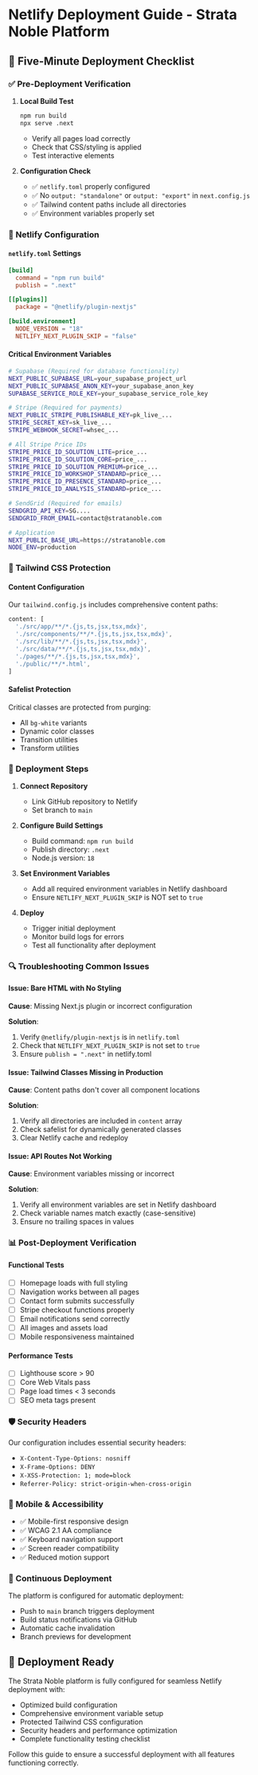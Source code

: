 # Netlify Deployment Guide - Strata Noble Platform

## 🎯 Five-Minute Deployment Checklist

### ✅ Pre-Deployment Verification

1. **Local Build Test**
   ```bash
   npm run build
   npx serve .next
   ```
   - Verify all pages load correctly
   - Check that CSS/styling is applied
   - Test interactive elements

2. **Configuration Check**
   - ✅ `netlify.toml` properly configured
   - ✅ No `output: "standalone"` or `output: "export"` in `next.config.js`
   - ✅ Tailwind content paths include all directories
   - ✅ Environment variables properly set

### 🔧 Netlify Configuration

#### `netlify.toml` Settings
```toml
[build]
  command = "npm run build"
  publish = ".next"

[[plugins]]
  package = "@netlify/plugin-nextjs"

[build.environment]
  NODE_VERSION = "18"
  NETLIFY_NEXT_PLUGIN_SKIP = "false"
```

#### Critical Environment Variables
```bash
# Supabase (Required for database functionality)
NEXT_PUBLIC_SUPABASE_URL=your_supabase_project_url
NEXT_PUBLIC_SUPABASE_ANON_KEY=your_supabase_anon_key
SUPABASE_SERVICE_ROLE_KEY=your_supabase_service_role_key

# Stripe (Required for payments)
NEXT_PUBLIC_STRIPE_PUBLISHABLE_KEY=pk_live_...
STRIPE_SECRET_KEY=sk_live_...
STRIPE_WEBHOOK_SECRET=whsec_...

# All Stripe Price IDs
STRIPE_PRICE_ID_SOLUTION_LITE=price_...
STRIPE_PRICE_ID_SOLUTION_CORE=price_...
STRIPE_PRICE_ID_SOLUTION_PREMIUM=price_...
STRIPE_PRICE_ID_WORKSHOP_STANDARD=price_...
STRIPE_PRICE_ID_PRESENCE_STANDARD=price_...
STRIPE_PRICE_ID_ANALYSIS_STANDARD=price_...

# SendGrid (Required for emails)
SENDGRID_API_KEY=SG....
SENDGRID_FROM_EMAIL=contact@stratanoble.com

# Application
NEXT_PUBLIC_BASE_URL=https://stratanoble.com
NODE_ENV=production
```

### 🎨 Tailwind CSS Protection

#### Content Configuration
Our `tailwind.config.js` includes comprehensive content paths:
```javascript
content: [
  './src/app/**/*.{js,ts,jsx,tsx,mdx}',
  './src/components/**/*.{js,ts,jsx,tsx,mdx}',
  './src/lib/**/*.{js,ts,jsx,tsx,mdx}',
  './src/data/**/*.{js,ts,jsx,tsx,mdx}',
  './pages/**/*.{js,ts,jsx,tsx,mdx}',
  './public/**/*.html',
]
```

#### Safelist Protection
Critical classes are protected from purging:
- All `bg-white` variants
- Dynamic color classes
- Transition utilities
- Transform utilities

### 🚀 Deployment Steps

1. **Connect Repository**
   - Link GitHub repository to Netlify
   - Set branch to `main`

2. **Configure Build Settings**
   - Build command: `npm run build`
   - Publish directory: `.next`
   - Node.js version: `18`

3. **Set Environment Variables**
   - Add all required environment variables in Netlify dashboard
   - Ensure `NETLIFY_NEXT_PLUGIN_SKIP` is NOT set to `true`

4. **Deploy**
   - Trigger initial deployment
   - Monitor build logs for errors
   - Test all functionality after deployment

### 🔍 Troubleshooting Common Issues

#### Issue: Bare HTML with No Styling

**Cause**: Missing Next.js plugin or incorrect configuration

**Solution**:
1. Verify `@netlify/plugin-nextjs` is in `netlify.toml`
2. Check that `NETLIFY_NEXT_PLUGIN_SKIP` is not set to `true`
3. Ensure `publish = ".next"` in netlify.toml

#### Issue: Tailwind Classes Missing in Production

**Cause**: Content paths don't cover all component locations

**Solution**:
1. Verify all directories are included in `content` array
2. Check safelist for dynamically generated classes
3. Clear Netlify cache and redeploy

#### Issue: API Routes Not Working

**Cause**: Environment variables missing or incorrect

**Solution**:
1. Verify all environment variables are set in Netlify dashboard
2. Check variable names match exactly (case-sensitive)
3. Ensure no trailing spaces in values

### 📊 Post-Deployment Verification

#### Functional Tests
- [ ] Homepage loads with full styling
- [ ] Navigation works between all pages
- [ ] Contact form submits successfully
- [ ] Stripe checkout functions properly
- [ ] Email notifications send correctly
- [ ] All images and assets load
- [ ] Mobile responsiveness maintained

#### Performance Tests
- [ ] Lighthouse score > 90
- [ ] Core Web Vitals pass
- [ ] Page load times < 3 seconds
- [ ] SEO meta tags present

### 🛡️ Security Headers

Our configuration includes essential security headers:
- `X-Content-Type-Options: nosniff`
- `X-Frame-Options: DENY`
- `X-XSS-Protection: 1; mode=block`
- `Referrer-Policy: strict-origin-when-cross-origin`

### 📱 Mobile & Accessibility

- ✅ Mobile-first responsive design
- ✅ WCAG 2.1 AA compliance
- ✅ Keyboard navigation support  
- ✅ Screen reader compatibility
- ✅ Reduced motion support

### 🔄 Continuous Deployment

The platform is configured for automatic deployment:
- Push to `main` branch triggers deployment
- Build status notifications via GitHub
- Automatic cache invalidation
- Branch previews for development

## 🎉 Deployment Ready

The Strata Noble platform is fully configured for seamless Netlify deployment with:
- Optimized build configuration
- Comprehensive environment variable setup
- Protected Tailwind CSS configuration
- Security headers and performance optimization
- Complete functionality testing checklist

Follow this guide to ensure a successful deployment with all features functioning correctly.